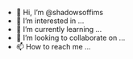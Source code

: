 - 👋 Hi, I’m @shadowsoffims
- 👀 I’m interested in ...
- 🌱 I’m currently learning ...
- 💞️ I’m looking to collaborate on ...
- 📫 How to reach me ...

<!---
shadowsoffims/shadowsoffims is a ✨ special ✨ repository because its `README.md` (this file) appears on your GitHub profile.
You can click the Preview link to take a look at your changes.
--->
